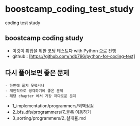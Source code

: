 # boostcamp_coding_test_study
coding test study

## boostcamp coding study
- 이것이 취업을 위한 코딩 테스트다 with Python 으로 진행 
- github : [https://github.com/ndb796/python-for-coding-test]

## 다시 풀어보면 좋은 문제 
    - 한번에 풀지 못했거나 
    - 개인적으로 생각하기에 좋은 문제 
    - 해당 chapter 에서 가장 까다로운 문제 
- 1_implementation/programmers/외벽점검
- 2_bfs_dfs/programmers/7_블록 이동하기
- 3_sorting/programmers/2_실패율.md